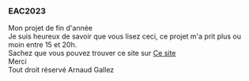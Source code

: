 <h3>EAC2023</h3>
<p> Mon projet de fin d'année <br>
Je suis heureux de savoir que vous lisez ceci, ce projet m'a prit plus ou moin entre 15 et 20h. <br>
Sachez que vous pouvez trouver ce site sur <a href="https://arnaud.eacag.online">Ce site</a> <br>
Merci <br>
Tout droit réservé Arnaud Gallez
</p>
